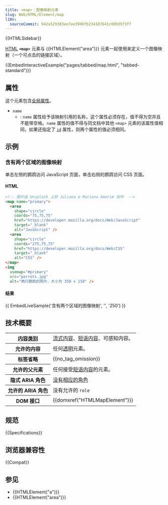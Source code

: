 ```yaml
---
title: <map>：图像映射元素
slug: Web/HTML/Element/map
l10n:
  sourceCommit: 942a529383ee7ee3996fb234187641c08935f3ff
---
```


{{HTMLSidebar}}

[HTML](/zh-CN/docs/Web/HTML) **`<map>`** 元素与 {{HTMLElement("area")}} 元素一起使用来定义一个图像映射（一个可点击的链接区域）。

{{EmbedInteractiveExample("pages/tabbed/map.html", "tabbed-standard")}}

## 属性

这个元素包含[全局属性](/zh-CN/docs/Web/HTML/Global_attributes)。

- `name`
  - : `name` 属性给予该映射引用的名称，这个属性必须存在，值不得为空并且不能带空格。`name` 属性的值不得与同文档中其他 `<map>` 元素的该属性值相同，如果还指定了 [`id`](/zh-CN/docs/Web/HTML/Global_attributes#id) 属性，则两个属性的值必须相同。

## 示例

### 含有两个区域的图像映射

单击左侧的鹦鹉访问 JavaScript 页面，单击右侧的鹦鹉访问 CSS 页面。

#### HTML

```html
<!-- 图片由 Unsplash 上的 Juliana e Mariana Amorim 创作  -->
<map name="primary">
  <area
    shape="circle"
    coords="75,75,75"
    href="https://developer.mozilla.org/docs/Web/JavaScript"
    target="_blank"
    alt="JavaScript" />
  <area
    shape="circle"
    coords="275,75,75"
    href="https://developer.mozilla.org/docs/Web/CSS"
    target="_blank"
    alt="CSS" />
</map>
<img
  usemap="#primary"
  src="parrots.jpg"
  alt="两只鹦鹉的照片，大小为 350 x 150" />
```

#### 结果

{{ EmbedLiveSample('含有两个区域的图像映射', '', '250') }}

## 技术概要

<table class="properties">
  <tbody>
    <tr>
      <th scope="row"><a href="/zh-CN/docs/Web/HTML/Content_categories">内容类别</a></th>
      <td><a href="/zh-CN/docs/Web/HTML/Content_categories#流式内容">流式内容</a>、<a href="/zh-CN/docs/Web/HTML/Content_categories#短语内容">短语内容</a>、可感知内容。</td>
    </tr>
    <tr>
      <th scope="row">允许的内容</th>
      <td>任何<a href="/zh-CN/docs/Web/HTML/Content_categories#透明内容模型">透明</a>元素。</td>
    </tr>
    <tr>
      <th scope="row">标签省略</th>
      <td>{{no_tag_omission}}</td>
    </tr>
    <tr>
      <th scope="row">允许的父元素</th>
      <td>任何接受<a href="/zh-CN/docs/Web/HTML/Content_categories#短语内容">短语内容</a>的元素。</td>
    </tr>
    <tr>
       <th scope="row">隐式 ARIA 角色</th>
       <td>
         <a href="https://www.w3.org/TR/html-aria/#dfn-no-corresponding-role"
          >没有相应的角色</a
        >
      </td>
    </tr>
    <tr>
      <th scope="row">允许的 ARIA 角色</th>
      <td>没有允许的 <code>role</code></td>
    </tr>
    <tr>
      <th scope="row">DOM 接口</th>
      <td>{{domxref("HTMLMapElement")}}</td>
    </tr>
  </tbody>
</table>

## 规范

{{Specifications}}

## 浏览器兼容性

{{Compat}}

## 参见

- {{HTMLElement("a")}}
- {{HTMLElement("area")}}
